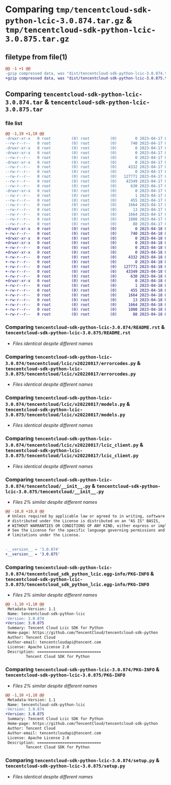 # Comparing `tmp/tencentcloud-sdk-python-lcic-3.0.874.tar.gz` & `tmp/tencentcloud-sdk-python-lcic-3.0.875.tar.gz`

## filetype from file(1)

```diff
@@ -1 +1 @@
-gzip compressed data, was "dist/tencentcloud-sdk-python-lcic-3.0.874.tar", last modified: Mon Apr 17 00:33:32 2023, max compression
+gzip compressed data, was "dist/tencentcloud-sdk-python-lcic-3.0.875.tar", last modified: Tue Apr 18 00:45:08 2023, max compression
```

## Comparing `tencentcloud-sdk-python-lcic-3.0.874.tar` & `tencentcloud-sdk-python-lcic-3.0.875.tar`

### file list

```diff
@@ -1,19 +1,19 @@
-drwxr-xr-x   0 root         (0) root         (0)        0 2023-04-17 00:33:32.000000 tencentcloud-sdk-python-lcic-3.0.874/
--rw-r--r--   0 root         (0) root         (0)      740 2023-04-17 00:33:32.000000 tencentcloud-sdk-python-lcic-3.0.874/README.rst
-drwxr-xr-x   0 root         (0) root         (0)        0 2023-04-17 00:33:32.000000 tencentcloud-sdk-python-lcic-3.0.874/tencentcloud/
-drwxr-xr-x   0 root         (0) root         (0)        0 2023-04-17 00:33:32.000000 tencentcloud-sdk-python-lcic-3.0.874/tencentcloud/lcic/
--rw-r--r--   0 root         (0) root         (0)        0 2023-04-17 00:33:32.000000 tencentcloud-sdk-python-lcic-3.0.874/tencentcloud/lcic/__init__.py
-drwxr-xr-x   0 root         (0) root         (0)        0 2023-04-17 00:33:32.000000 tencentcloud-sdk-python-lcic-3.0.874/tencentcloud/lcic/v20220817/
--rw-r--r--   0 root         (0) root         (0)     4332 2023-04-17 00:33:32.000000 tencentcloud-sdk-python-lcic-3.0.874/tencentcloud/lcic/v20220817/errorcodes.py
--rw-r--r--   0 root         (0) root         (0)        0 2023-04-17 00:33:32.000000 tencentcloud-sdk-python-lcic-3.0.874/tencentcloud/lcic/v20220817/__init__.py
--rw-r--r--   0 root         (0) root         (0)   127771 2023-04-17 00:33:32.000000 tencentcloud-sdk-python-lcic-3.0.874/tencentcloud/lcic/v20220817/models.py
--rw-r--r--   0 root         (0) root         (0)    43349 2023-04-17 00:33:32.000000 tencentcloud-sdk-python-lcic-3.0.874/tencentcloud/lcic/v20220817/lcic_client.py
--rw-r--r--   0 root         (0) root         (0)      630 2023-04-17 00:33:32.000000 tencentcloud-sdk-python-lcic-3.0.874/tencentcloud/__init__.py
-drwxr-xr-x   0 root         (0) root         (0)        0 2023-04-17 00:33:32.000000 tencentcloud-sdk-python-lcic-3.0.874/tencentcloud_sdk_python_lcic.egg-info/
--rw-r--r--   0 root         (0) root         (0)        1 2023-04-17 00:33:32.000000 tencentcloud-sdk-python-lcic-3.0.874/tencentcloud_sdk_python_lcic.egg-info/dependency_links.txt
--rw-r--r--   0 root         (0) root         (0)      455 2023-04-17 00:33:32.000000 tencentcloud-sdk-python-lcic-3.0.874/tencentcloud_sdk_python_lcic.egg-info/SOURCES.txt
--rw-r--r--   0 root         (0) root         (0)     1664 2023-04-17 00:33:32.000000 tencentcloud-sdk-python-lcic-3.0.874/tencentcloud_sdk_python_lcic.egg-info/PKG-INFO
--rw-r--r--   0 root         (0) root         (0)       13 2023-04-17 00:33:32.000000 tencentcloud-sdk-python-lcic-3.0.874/tencentcloud_sdk_python_lcic.egg-info/top_level.txt
--rw-r--r--   0 root         (0) root         (0)     1664 2023-04-17 00:33:32.000000 tencentcloud-sdk-python-lcic-3.0.874/PKG-INFO
--rw-r--r--   0 root         (0) root         (0)     1008 2023-04-17 00:33:32.000000 tencentcloud-sdk-python-lcic-3.0.874/setup.py
--rw-r--r--   0 root         (0) root         (0)       88 2023-04-17 00:33:32.000000 tencentcloud-sdk-python-lcic-3.0.874/setup.cfg
+drwxr-xr-x   0 root         (0) root         (0)        0 2023-04-18 00:45:08.000000 tencentcloud-sdk-python-lcic-3.0.875/
+-rw-r--r--   0 root         (0) root         (0)      740 2023-04-18 00:45:07.000000 tencentcloud-sdk-python-lcic-3.0.875/README.rst
+drwxr-xr-x   0 root         (0) root         (0)        0 2023-04-18 00:45:08.000000 tencentcloud-sdk-python-lcic-3.0.875/tencentcloud/
+drwxr-xr-x   0 root         (0) root         (0)        0 2023-04-18 00:45:08.000000 tencentcloud-sdk-python-lcic-3.0.875/tencentcloud/lcic/
+-rw-r--r--   0 root         (0) root         (0)        0 2023-04-18 00:45:07.000000 tencentcloud-sdk-python-lcic-3.0.875/tencentcloud/lcic/__init__.py
+drwxr-xr-x   0 root         (0) root         (0)        0 2023-04-18 00:45:08.000000 tencentcloud-sdk-python-lcic-3.0.875/tencentcloud/lcic/v20220817/
+-rw-r--r--   0 root         (0) root         (0)     4332 2023-04-18 00:45:07.000000 tencentcloud-sdk-python-lcic-3.0.875/tencentcloud/lcic/v20220817/errorcodes.py
+-rw-r--r--   0 root         (0) root         (0)        0 2023-04-18 00:45:07.000000 tencentcloud-sdk-python-lcic-3.0.875/tencentcloud/lcic/v20220817/__init__.py
+-rw-r--r--   0 root         (0) root         (0)   127771 2023-04-18 00:45:07.000000 tencentcloud-sdk-python-lcic-3.0.875/tencentcloud/lcic/v20220817/models.py
+-rw-r--r--   0 root         (0) root         (0)    43349 2023-04-18 00:45:07.000000 tencentcloud-sdk-python-lcic-3.0.875/tencentcloud/lcic/v20220817/lcic_client.py
+-rw-r--r--   0 root         (0) root         (0)      630 2023-04-18 00:45:07.000000 tencentcloud-sdk-python-lcic-3.0.875/tencentcloud/__init__.py
+drwxr-xr-x   0 root         (0) root         (0)        0 2023-04-18 00:45:08.000000 tencentcloud-sdk-python-lcic-3.0.875/tencentcloud_sdk_python_lcic.egg-info/
+-rw-r--r--   0 root         (0) root         (0)        1 2023-04-18 00:45:08.000000 tencentcloud-sdk-python-lcic-3.0.875/tencentcloud_sdk_python_lcic.egg-info/dependency_links.txt
+-rw-r--r--   0 root         (0) root         (0)      455 2023-04-18 00:45:08.000000 tencentcloud-sdk-python-lcic-3.0.875/tencentcloud_sdk_python_lcic.egg-info/SOURCES.txt
+-rw-r--r--   0 root         (0) root         (0)     1664 2023-04-18 00:45:08.000000 tencentcloud-sdk-python-lcic-3.0.875/tencentcloud_sdk_python_lcic.egg-info/PKG-INFO
+-rw-r--r--   0 root         (0) root         (0)       13 2023-04-18 00:45:08.000000 tencentcloud-sdk-python-lcic-3.0.875/tencentcloud_sdk_python_lcic.egg-info/top_level.txt
+-rw-r--r--   0 root         (0) root         (0)     1664 2023-04-18 00:45:08.000000 tencentcloud-sdk-python-lcic-3.0.875/PKG-INFO
+-rw-r--r--   0 root         (0) root         (0)     1008 2023-04-18 00:45:07.000000 tencentcloud-sdk-python-lcic-3.0.875/setup.py
+-rw-r--r--   0 root         (0) root         (0)       88 2023-04-18 00:45:08.000000 tencentcloud-sdk-python-lcic-3.0.875/setup.cfg
```

### Comparing `tencentcloud-sdk-python-lcic-3.0.874/README.rst` & `tencentcloud-sdk-python-lcic-3.0.875/README.rst`

 * *Files identical despite different names*

### Comparing `tencentcloud-sdk-python-lcic-3.0.874/tencentcloud/lcic/v20220817/errorcodes.py` & `tencentcloud-sdk-python-lcic-3.0.875/tencentcloud/lcic/v20220817/errorcodes.py`

 * *Files identical despite different names*

### Comparing `tencentcloud-sdk-python-lcic-3.0.874/tencentcloud/lcic/v20220817/models.py` & `tencentcloud-sdk-python-lcic-3.0.875/tencentcloud/lcic/v20220817/models.py`

 * *Files identical despite different names*

### Comparing `tencentcloud-sdk-python-lcic-3.0.874/tencentcloud/lcic/v20220817/lcic_client.py` & `tencentcloud-sdk-python-lcic-3.0.875/tencentcloud/lcic/v20220817/lcic_client.py`

 * *Files identical despite different names*

### Comparing `tencentcloud-sdk-python-lcic-3.0.874/tencentcloud/__init__.py` & `tencentcloud-sdk-python-lcic-3.0.875/tencentcloud/__init__.py`

 * *Files 2% similar despite different names*

```diff
@@ -10,8 +10,8 @@
 # Unless required by applicable law or agreed to in writing, software
 # distributed under the License is distributed on an "AS IS" BASIS,
 # WITHOUT WARRANTIES OR CONDITIONS OF ANY KIND, either express or implied.
 # See the License for the specific language governing permissions and
 # limitations under the License.
 
 
-__version__ = '3.0.874'
+__version__ = '3.0.875'
```

### Comparing `tencentcloud-sdk-python-lcic-3.0.874/tencentcloud_sdk_python_lcic.egg-info/PKG-INFO` & `tencentcloud-sdk-python-lcic-3.0.875/tencentcloud_sdk_python_lcic.egg-info/PKG-INFO`

 * *Files 2% similar despite different names*

```diff
@@ -1,10 +1,10 @@
 Metadata-Version: 1.1
 Name: tencentcloud-sdk-python-lcic
-Version: 3.0.874
+Version: 3.0.875
 Summary: Tencent Cloud Lcic SDK for Python
 Home-page: https://github.com/TencentCloud/tencentcloud-sdk-python
 Author: Tencent Cloud
 Author-email: tencentcloudapi@tencent.com
 License: Apache License 2.0
 Description: ============================
         Tencent Cloud SDK for Python
```

### Comparing `tencentcloud-sdk-python-lcic-3.0.874/PKG-INFO` & `tencentcloud-sdk-python-lcic-3.0.875/PKG-INFO`

 * *Files 2% similar despite different names*

```diff
@@ -1,10 +1,10 @@
 Metadata-Version: 1.1
 Name: tencentcloud-sdk-python-lcic
-Version: 3.0.874
+Version: 3.0.875
 Summary: Tencent Cloud Lcic SDK for Python
 Home-page: https://github.com/TencentCloud/tencentcloud-sdk-python
 Author: Tencent Cloud
 Author-email: tencentcloudapi@tencent.com
 License: Apache License 2.0
 Description: ============================
         Tencent Cloud SDK for Python
```

### Comparing `tencentcloud-sdk-python-lcic-3.0.874/setup.py` & `tencentcloud-sdk-python-lcic-3.0.875/setup.py`

 * *Files identical despite different names*

